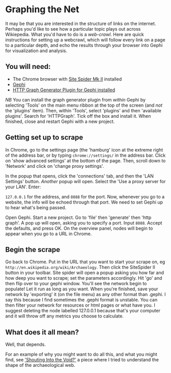 # Graphing the Net

It may be that you are interested in the structure of links on the internet. Perhaps you'd like to see how a particular topic plays out across Wikiepedia. What you'd have to do is a _web-crawl_. Here are quick instructions for setting up a webcrawl, which will follow every link on a page to a particular depth, and echo the results through your browser into Gephi for visualization and analysis.

## You will need:

+ The Chrome browser with [Site Spider Mk II](https://chrome.google.com/webstore/detail/site-spider-mark-ii/gedjofgioahckekhpgknhchelbpdogok) installed
+ [Gephi](http://gephi.org)
+ [HTTP Graph Generator Plugin for Gephi installed](https://marketplace.gephi.org/plugin/http-graph/)

*NB* You can install the graph generator plugin from _within_ Gephi by selecting 'Tools' on the main menu ribbon at the top of the screen (and *not* the 'plugins' item). Then, within 'Tools', select 'plugins' and then 'available plugins'. Search for 'HTTPGraph'. Tick off the box and install it. When finished, close and restart Gephi with a new project.

## Getting set up to scrape

In Chrome, go to the settings page (the 'hamburg' icon at the extreme right of the address bar, or by typing ```chrome://settings/``` in the address bar. Click on 'show advanced settings' at the bottom of the page. Then, scroll down to 'Network' and click on 'change proxy settings'. 

In the popup that opens, click the 'connections' tab, and then the 'LAN Settings' button. *Another* popup will open. Select the 'Use a proxy server for your LAN'. Enter:

```127.0.0.1``` for the address, and ```8088``` for the port. Now, whenever you go to a website, the info will be echoed through that port. We need to set Gephi up to hear what's being passed.

Open Gephi. Start a new project. Go to 'file' then 'generate' then 'http graph'. A pop up will open, asking you to specify a port. Input ```8088```. Accept the defaults, and press OK. On the overview panel, nodes will begin to appear when you go to a URL in Chrome. 

## Begin the scrape

Go back to Chrome. Put in the URL that you want to start your scrape on, eg ```http://en.wikipedia.org/wiki/Archaeology```. Then click the SiteSpider II button in your toolbar. Site spider will open a popup asking you how far and how deep you want to scrape; set the parameters accordingly. Hit 'go' and then flip over to your gephi window. You'll see the network begin to populate! Let it run as long as you want. When you're finished, save your network by 'exporting' it (on the file menu) as any other format than .gephi. I say this because I find sometimes the .gephi format is unstable. You can then filter your network for resources or html pages or what have you. I suggest deleting the node labelled 127.0.0.1 because that's your computer and it will throw off any metrics you choose to calculate. 

## What does it all mean?

Well, that depends.

For an example of why you might want to do all this, and what you might find, see ['Shouting Into the Void?'](http://electricarchaeology.ca/2014/05/01/shouting-into-the-void/) a piece where I tried to understand the shape of the archaeological web.
